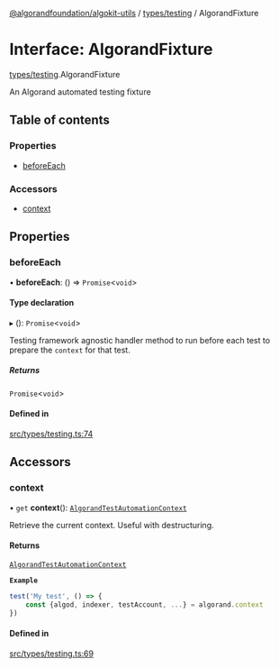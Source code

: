 [@algorandfoundation/algokit-utils](../index.md) / [types/testing](../modules/types_testing.md) / AlgorandFixture

# Interface: AlgorandFixture

[types/testing](../modules/types_testing.md).AlgorandFixture

An Algorand automated testing fixture

## Table of contents

### Properties

- [beforeEach](types_testing.AlgorandFixture.md#beforeeach)

### Accessors

- [context](types_testing.AlgorandFixture.md#context)

## Properties

### beforeEach

• **beforeEach**: () => `Promise`\<`void`\>

#### Type declaration

▸ (): `Promise`\<`void`\>

Testing framework agnostic handler method to run before each test to prepare the `context` for that test.

##### Returns

`Promise`\<`void`\>

#### Defined in

[src/types/testing.ts:74](https://github.com/algorandfoundation/algokit-utils-ts/blob/main/src/types/testing.ts#L74)

## Accessors

### context

• `get` **context**(): [`AlgorandTestAutomationContext`](types_testing.AlgorandTestAutomationContext.md)

Retrieve the current context.
Useful with destructuring.

#### Returns

[`AlgorandTestAutomationContext`](types_testing.AlgorandTestAutomationContext.md)

**`Example`**

```typescript
test('My test', () => {
    const {algod, indexer, testAccount, ...} = algorand.context
})
```

#### Defined in

[src/types/testing.ts:69](https://github.com/algorandfoundation/algokit-utils-ts/blob/main/src/types/testing.ts#L69)
